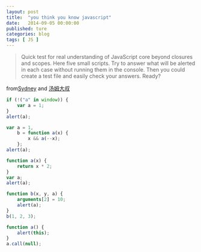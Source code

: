 ```yaml
---
layout: post
title:  "you think you know javascript"
date:   2014-09-05 00:00:00
published: ture
categories: blog
tags: [ JS ]
---
```


>Quick test for real understanding of JavaScript core beyond closures and scopes. Here five small scripts. Try to answer what will be alerted in each case without running them in the console. Then you could create a test file and easily check your answers. Ready?

from[Sydney](http://dmitry.baranovskiy.com/post/91403200)
and [汤姆大叔](http://www.cnblogs.com/TomXu/archive/2012/02/10/2342098.html)

```js
if (!("a" in window)) {
    var a = 1;
}
alert(a);
```

```js
var a = 1,
    b = function a(x) {
        x && a(--x);
    };
alert(a);
```
```js
function a(x) {
    return x * 2;
}
var a;
alert(a);
```

```js
function b(x, y, a) {
    arguments[2] = 10;
    alert(a);
}
b(1, 2, 3);
```

```js
function a() {
    alert(this);
}
a.call(null);
```